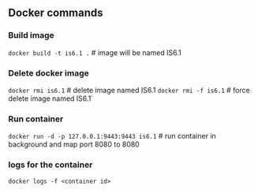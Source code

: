 ## Docker commands

### Build image

`docker build -t is6.1 .` # image will be named IS6.1

### Delete docker image

`docker rmi is6.1` # delete image named IS6.1
`docker rmi -f is6.1` # force delete image named IS6.1`

### Run container

`docker run -d -p 127.0.0.1:9443:9443 is6.1` # run container in background and map port 8080 to 8080

### logs for the container

`docker logs -f <container id>`
